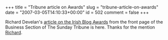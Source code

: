 +++
title = "Tribune article on Awards"
slug = "tribune-article-on-awards"
date = "2007-03-05T14:10:33+00:00"
id = 502
comment = false
+++

Richard Develan's [article on the Irish Blog Awards](http://www.tribune.ie/article.tvt?_scope=TribuneFTFandid=82670andSUBCAT=andSUBCATNAME=andDT=04/03/2007%2000:00:00andkeywords=blogandFC=) from the front page of the Business Section of The Sunday Tribune is here. Thanks for the mention [Richard](http://richarddelevan.blogspot.com/).
